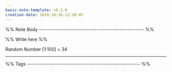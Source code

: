 ```yaml
---
basic-note-template: v0.2.0
creation-date: 2024:10:16-12:20:45
---
```


%% Note Body --------------------------------------------------- %%

%% Write here %%

Random Number [1:100] = 34




___

%% Tags ------------------------------------------------------- %%